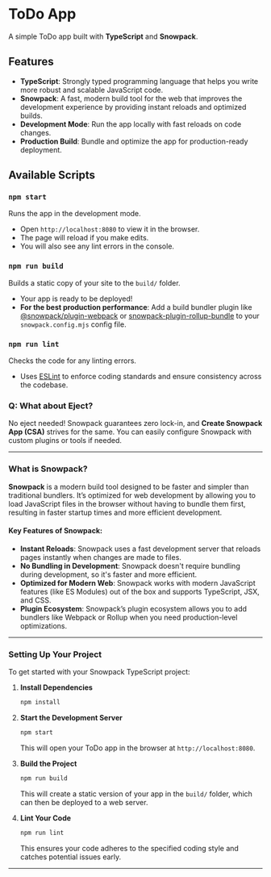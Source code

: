 
# ToDo App

A simple ToDo app built with **TypeScript** and **Snowpack**.

## Features

- **TypeScript**: Strongly typed programming language that helps you write more robust and scalable JavaScript code.
- **Snowpack**: A fast, modern build tool for the web that improves the development experience by providing instant reloads and optimized builds.
- **Development Mode**: Run the app locally with fast reloads on code changes.
- **Production Build**: Bundle and optimize the app for production-ready deployment.

## Available Scripts

### `npm start`

Runs the app in the development mode.

- Open `http://localhost:8080` to view it in the browser.
- The page will reload if you make edits.
- You will also see any lint errors in the console.

### `npm run build`

Builds a static copy of your site to the `build/` folder.

- Your app is ready to be deployed!
- **For the best production performance**: Add a build bundler plugin like [@snowpack/plugin-webpack](https://github.com/snowpackjs/snowpack/tree/main/plugins/plugin-webpack) or [snowpack-plugin-rollup-bundle](https://github.com/ParamagicDev/snowpack-plugin-rollup-bundle) to your `snowpack.config.mjs` config file.

### `npm run lint`

Checks the code for any linting errors.

- Uses [ESLint](https://eslint.org/) to enforce coding standards and ensure consistency across the codebase.

### Q: What about Eject?

No eject needed! Snowpack guarantees zero lock-in, and **Create Snowpack App (CSA)** strives for the same. You can easily configure Snowpack with custom plugins or tools if needed.

---

### What is Snowpack?

**Snowpack** is a modern build tool designed to be faster and simpler than traditional bundlers. It’s optimized for web development by allowing you to load JavaScript files in the browser without having to bundle them first, resulting in faster startup times and more efficient development.

#### Key Features of Snowpack:

- **Instant Reloads**: Snowpack uses a fast development server that reloads pages instantly when changes are made to files.
- **No Bundling in Development**: Snowpack doesn't require bundling during development, so it's faster and more efficient.
- **Optimized for Modern Web**: Snowpack works with modern JavaScript features (like ES Modules) out of the box and supports TypeScript, JSX, and CSS.
- **Plugin Ecosystem**: Snowpack’s plugin ecosystem allows you to add bundlers like Webpack or Rollup when you need production-level optimizations.

---

### Setting Up Your Project

To get started with your Snowpack TypeScript project:

1. **Install Dependencies**

   ```bash
   npm install
   ```

2. **Start the Development Server**

   ```bash
   npm start
   ```

   This will open your ToDo app in the browser at `http://localhost:8080`.

3. **Build the Project**

   ```bash
   npm run build
   ```

   This will create a static version of your app in the `build/` folder, which can then be deployed to a web server.

4. **Lint Your Code**

   ```bash
   npm run lint
   ```

   This ensures your code adheres to the specified coding style and catches potential issues early.

---

